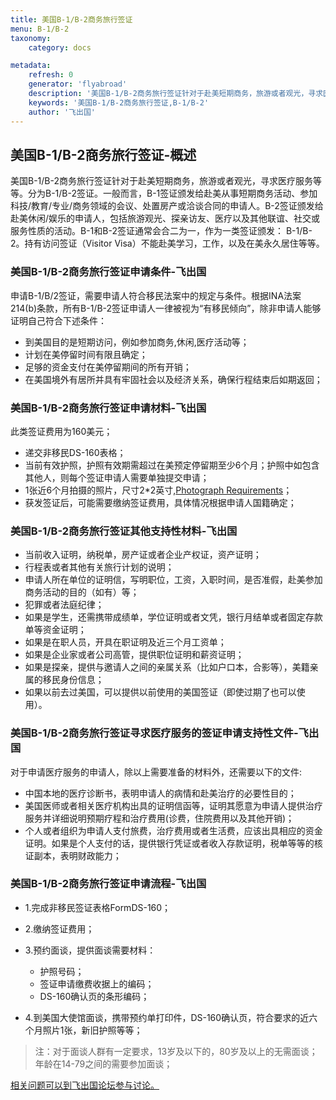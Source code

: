 ```yaml
---
title: 美国B-1/B-2商务旅行签证
menu: B-1/B-2
taxonomy:
    category: docs

metadata:
    refresh: 0
    generator: 'flyabroad'
    description: '美国B-1/B-2商务旅行签证针对于赴美短期商务，旅游或者观光，寻求医疗服务等等。分为B-1/B-2签证。一般而言，B-1签证颁发给赴美从事短期商务活动、参加科技/教育/专业/商务领域的会议、处置房产或洽谈合同的申请人。B-2签证颁发给赴美休闲/娱乐的申请人，包括旅游观光、探亲访友、医疗以及其他联谊、社交或服务性质的活动。B-1和B-2签证通常会合二为一，作为一类签证颁发： B-1/B-2。持有访问签证（Visitor Visa）不能赴美学习，工作，以及在美永久居住等等。'
    keywords: '美国B-1/B-2商务旅行签证,B-1/B-2'
    author: '飞出国'
---
```

## 美国B-1/B-2商务旅行签证-概述

美国B-1/B-2商务旅行签证针对于赴美短期商务，旅游或者观光，寻求医疗服务等等。分为B-1/B-2签证。一般而言，B-1签证颁发给赴美从事短期商务活动、参加科技/教育/专业/商务领域的会议、处置房产或洽谈合同的申请人。B-2签证颁发给赴美休闲/娱乐的申请人，包括旅游观光、探亲访友、医疗以及其他联谊、社交或服务性质的活动。B-1和B-2签证通常会合二为一，作为一类签证颁发： B-1/B-2。持有访问签证（Visitor Visa）不能赴美学习，工作，以及在美永久居住等等。

### 美国B-1/B-2商务旅行签证申请条件-飞出国

申请B-1/B/2签证，需要申请人符合移民法案中的规定与条件。根据INA法案214(b)条款，所有B-1/B-2签证申请人一律被视为“有移民倾向”，除非申请人能够证明自己符合下述条件：

- 到美国目的是短期访问，例如参加商务,休闲,医疗活动等；
- 计划在美停留时间有限且确定；
- 足够的资金支付在美停留期间的所有开销；
- 在美国境外有居所并具有牢固社会以及经济关系，确保行程结束后如期返回；

### 美国B-1/B-2商务旅行签证申请材料-飞出国

此类签证费用为160美元；

- 递交非移民DS-160表格；
- 当前有效护照，护照有效期需超过在美预定停留期至少6个月；护照中如包含其他人，则每个签证申请人需要单独提交申请；
- 1张近6个月拍摄的照片，尺寸2*2英寸,[Photograph Requirements](http://travel.state.gov/content/visas/english/general/photos.html?target=_blank)；
- 获发签证后，可能需要缴纳签证费用，具体情况根据申请人国籍确定；

### 美国B-1/B-2商务旅行签证其他支持性材料-飞出国

- 当前收入证明，纳税单，房产证或者企业产权证，资产证明；
- 行程表或者其他有关旅行计划的说明；
- 申请人所在单位的证明信，写明职位，工资，入职时间，是否准假，赴美参加商务活动的目的（如有）等；
- 犯罪或者法庭纪律；
- 如果是学生，还需携带成绩单，学位证明或者文凭，银行月结单或者固定存款单等资金证明；
- 如果是在职人员，开具在职证明及近三个月工资单；
- 如果是企业家或者公司高管，提供职位证明和薪资证明；
- 如果是探亲，提供与邀请人之间的亲属关系（比如户口本，合影等），美籍亲属的移民身份信息；
- 如果以前去过美国，可以提供以前使用的美国签证（即使过期了也可以使用）。

### 美国B-1/B-2商务旅行签证寻求医疗服务的签证申请支持性文件-飞出国

对于申请医疗服务的申请人，除以上需要准备的材料外，还需要以下的文件:

- 中国本地的医疗诊断书，表明申请人的病情和赴美治疗的必要性目的；
- 美国医师或者相关医疗机构出具的证明信函等，证明其愿意为申请人提供治疗服务并详细说明预期疗程和治疗费用(诊费，住院费用以及其他开销)；
- 个人或者组织为申请人支付旅费，治疗费用或者生活费，应该出具相应的资金证明。如果是个人支付的话，提供银行凭证或者收入存款证明，税单等等的核证副本，表明财政能力；

### 美国B-1/B-2商务旅行签证申请流程-飞出国

- 1.完成非移民签证表格FormDS-160；
- 2.缴纳签证费用；
- 3.预约面谈，提供面谈需要材料：

  - 护照号码；
  - 签证申请缴费收据上的编码；
  - DS-160确认页的条形编码；

- 4.到美国大使馆面谈，携带预约单打印件，DS-160确认页，符合要求的近六个月照片1张，新旧护照等等；

> 注：对于面谈人群有一定要求，13岁及以下的，80岁及以上的无需面谈；年龄在14-79之间的需要参加面谈；

[相关问题可以到飞出国论坛参与讨论。](http://bbs.fcgvisa.com/t/5975?target=_blank)